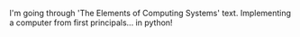 
I'm going through 'The Elements of Computing Systems' text. Implementing a computer from first principals... in python!

